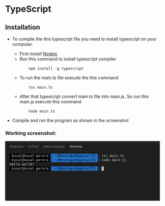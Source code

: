 # TypeScript

## Installation

- To compile the this typescript file you need to install typescript on your computer.

  - First install [Nodejs](https://nodejs.org/en/)
  - Run this command to install typescript compiler
    ```
        npm install -g typescript
    ```
  - To run the main.ts file execute the this command
    ```
        tsc main.ts
    ```
  - After that typescript convert main.ts file into main.js. So run this main.js execute this command
    ```
        node main.ts
    ```

- Compile and run the program as shown in the screenshot

### Working screenshot:

![screenshot](./screenshot.png?raw=true)
